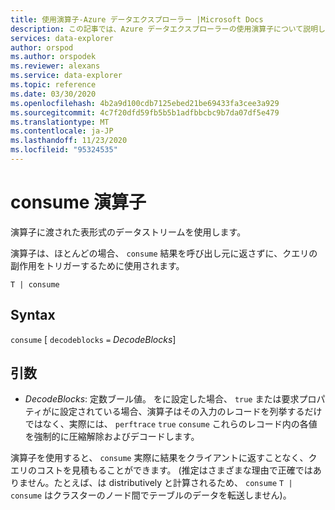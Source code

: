 ```yaml
---
title: 使用演算子-Azure データエクスプローラー |Microsoft Docs
description: この記事では、Azure データエクスプローラーの使用演算子について説明します。
services: data-explorer
author: orspod
ms.author: orspodek
ms.reviewer: alexans
ms.service: data-explorer
ms.topic: reference
ms.date: 03/30/2020
ms.openlocfilehash: 4b2a9d100cdb7125ebed21be69433fa3cee3a929
ms.sourcegitcommit: 4c7f20dfd59fb5b5b1adfbbcbc9b7da07df5e479
ms.translationtype: MT
ms.contentlocale: ja-JP
ms.lasthandoff: 11/23/2020
ms.locfileid: "95324535"
---
```

# <a name="consume-operator"></a>consume 演算子

演算子に渡された表形式のデータストリームを使用します。 

演算子は、ほとんどの場合、 `consume` 結果を呼び出し元に返さずに、クエリの副作用をトリガーするために使用されます。

```kusto
T | consume
```

## <a name="syntax"></a>Syntax

`consume` [ `decodeblocks` `=` *DecodeBlocks*]

## <a name="arguments"></a>引数

* *DecodeBlocks*: 定数ブール値。 をに設定した場合、 `true` または要求プロパティがに設定されている場合、演算子はその入力のレコードを列挙するだけではなく、実際には、 `perftrace` `true` `consume` これらのレコード内の各値を強制的に圧縮解除およびデコードします。

演算子を使用すると、 `consume` 実際に結果をクライアントに返すことなく、クエリのコストを見積もることができます。
(推定はさまざまな理由で正確ではありません。たとえば、は distributively と計算されるため、 `consume` `T | consume` はクラスターのノード間でテーブルのデータを転送しません)。
